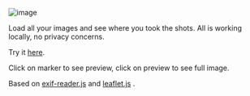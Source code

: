 ![image](https://github.com/user-attachments/assets/a21d578f-540d-4e86-b306-a9f9086cca86)

Load all your images and see where you took the shots. All is working locally, no privacy concerns.

Try it [here](https://jumpjack.github.io/ArtificialCoding/claude/image-mapper/image-mapper.html).

Click on marker to see preview, click on preview to see full image.

Based on [exif-reader.js](https://github.com/mattiasw/ExifReader/) and [leaflet.js](https://leafletjs.com/index.html) . 

